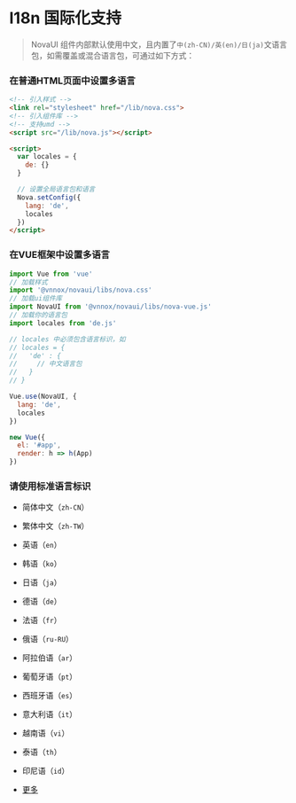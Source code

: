 # I18n 国际化支持

> NovaUI 组件内部默认使用中文，且内置了`中(zh-CN)/英(en)/日(ja)`文语言包，如需覆盖或混合语言包，可通过如下方式：

### 在普通HTML页面中设置多语言

```html
<!-- 引入样式 -->
<link rel="stylesheet" href="/lib/nova.css">
<!-- 引入组件库 -->
<!-- 支持umd -->
<script src="/lib/nova.js"></script>

<script>
  var locales = {
    de: {}
  }

  // 设置全局语言包和语言
  Nova.setConfig({
    lang: 'de',
    locales
  })
</script>

```

### 在VUE框架中设置多语言

```javascript
import Vue from 'vue'
// 加载样式
import '@vnnox/novaui/libs/nova.css'
// 加载ui组件库
import NovaUI from '@vnnox/novaui/libs/nova-vue.js'
// 加载你的语言包
import locales from 'de.js'

// locales 中必须包含语言标识，如
// locales = {
//   'de' : {
//     // 中文语言包
//   }
// }

Vue.use(NovaUI, {
  lang: 'de',
  locales
})

new Vue({
  el: '#app',
  render: h => h(App)
})
```


### 请使用标准语言标识

- 简体中文（`zh-CN`）
- 繁体中文（`zh-TW`）
- 英语（`en`）
- 韩语（`ko`）
- 日语（`ja`）
- 德语（`de`）
- 法语（`fr`）
- 俄语（`ru-RU`）
- 阿拉伯语（`ar`）
- 葡萄牙语（`pt`）
- 西班牙语（`es`）
- 意大利语（`it`）
- 越南语（`vi`）
- 泰语（`th`）
- 印尼语（`id`）

- [更多](https://www.jianshu.com/p/99acd1bad729)

